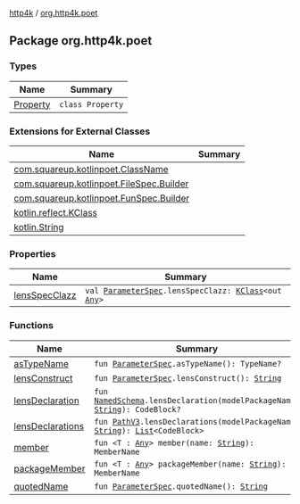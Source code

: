 [http4k](../index.md) / [org.http4k.poet](./index.md)

## Package org.http4k.poet

### Types

| Name | Summary |
|---|---|
| [Property](-property/index.md) | `class Property` |

### Extensions for External Classes

| Name | Summary |
|---|---|
| [com.squareup.kotlinpoet.ClassName](com.squareup.kotlinpoet.-class-name/index.md) |  |
| [com.squareup.kotlinpoet.FileSpec.Builder](com.squareup.kotlinpoet.-file-spec.-builder/index.md) |  |
| [com.squareup.kotlinpoet.FunSpec.Builder](com.squareup.kotlinpoet.-fun-spec.-builder/index.md) |  |
| [kotlin.reflect.KClass](kotlin.reflect.-k-class/index.md) |  |
| [kotlin.String](kotlin.-string/index.md) |  |

### Properties

| Name | Summary |
|---|---|
| [lensSpecClazz](lens-spec-clazz.md) | `val `[`ParameterSpec`](../org.http4k.openapi.v3/-parameter-spec/index.md)`.lensSpecClazz: `[`KClass`](https://kotlinlang.org/api/latest/jvm/stdlib/kotlin.reflect/-k-class/index.html)`<out `[`Any`](https://kotlinlang.org/api/latest/jvm/stdlib/kotlin/-any/index.html)`>` |

### Functions

| Name | Summary |
|---|---|
| [asTypeName](as-type-name.md) | `fun `[`ParameterSpec`](../org.http4k.openapi.v3/-parameter-spec/index.md)`.asTypeName(): TypeName?` |
| [lensConstruct](lens-construct.md) | `fun `[`ParameterSpec`](../org.http4k.openapi.v3/-parameter-spec/index.md)`.lensConstruct(): `[`String`](https://kotlinlang.org/api/latest/jvm/stdlib/kotlin/-string/index.html) |
| [lensDeclaration](lens-declaration.md) | `fun `[`NamedSchema`](../org.http4k.openapi/-named-schema/index.md)`.lensDeclaration(modelPackageName: `[`String`](https://kotlinlang.org/api/latest/jvm/stdlib/kotlin/-string/index.html)`): CodeBlock?` |
| [lensDeclarations](lens-declarations.md) | `fun `[`PathV3`](../org.http4k.openapi.v3/-path-v3/index.md)`.lensDeclarations(modelPackageName: `[`String`](https://kotlinlang.org/api/latest/jvm/stdlib/kotlin/-string/index.html)`): `[`List`](https://kotlinlang.org/api/latest/jvm/stdlib/kotlin.collections/-list/index.html)`<CodeBlock>` |
| [member](member.md) | `fun <T : `[`Any`](https://kotlinlang.org/api/latest/jvm/stdlib/kotlin/-any/index.html)`> member(name: `[`String`](https://kotlinlang.org/api/latest/jvm/stdlib/kotlin/-string/index.html)`): MemberName` |
| [packageMember](package-member.md) | `fun <T : `[`Any`](https://kotlinlang.org/api/latest/jvm/stdlib/kotlin/-any/index.html)`> packageMember(name: `[`String`](https://kotlinlang.org/api/latest/jvm/stdlib/kotlin/-string/index.html)`): MemberName` |
| [quotedName](quoted-name.md) | `fun `[`ParameterSpec`](../org.http4k.openapi.v3/-parameter-spec/index.md)`.quotedName(): `[`String`](https://kotlinlang.org/api/latest/jvm/stdlib/kotlin/-string/index.html) |
